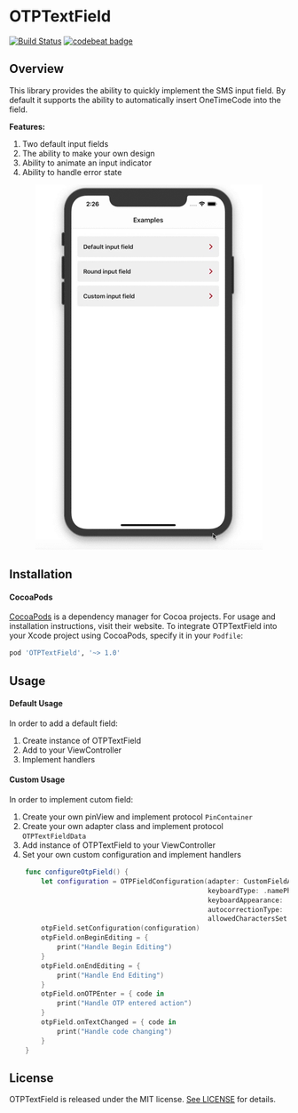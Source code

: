 # OTPTextField

[![Build Status](https://travis-ci.com/fixique/OTPTextField.svg?branch=master)](https://travis-ci.com/fixique/OTPTextField) [![codebeat badge](https://codebeat.co/badges/b5135007-19cb-45e1-80cc-aa80b8ccd9f8)](https://codebeat.co/projects/github-com-fixique-otptextfield-master)

## Overview 

This library provides the ability to quickly implement the SMS input field. By default it supports the ability to automatically insert OneTimeCode into the field. 

**Features:**

1. Two default input fields
2. The ability to make your own design
3. Ability to animate an input indicator
4. Ability to handle error state

<p align="center">
	<img src="Images/exampleVideo.gif" />
</p>

## Installation

#### CocoaPods

[CocoaPods](https://cocoapods.org/) is a dependency manager for Cocoa projects. For usage and installation instructions, visit their website. To integrate OTPTextField into your Xcode project using CocoaPods, specify it in your `Podfile`:

```ruby
pod 'OTPTextField', '~> 1.0'
```



## Usage

#### Default Usage 

In order to add a default field: 

1. Create instance of OTPTextField 
2. Add to your ViewController 
3. Implement handlers 

#### Custom Usage 

In order to implement cutom field:

1. Create your own pinView and implement protocol `PinContainer` 
2. Create your own adapter class and implement protocol `OTPTextFieldData`
3. Add instance of OTPTextField to your ViewController 
4. Set your own custom configuration and implement handlers 

```swift
    func configureOtpField() {
        let configuration = OTPFieldConfiguration(adapter: CustomFieldAdapter(),
                                                  keyboardType: .namePhonePad,
                                                  keyboardAppearance: .light,
                                                  autocorrectionType: .no,
                                                  allowedCharactersSet: .alphanumerics)
        otpField.setConfiguration(configuration)
        otpField.onBeginEditing = {
            print("Handle Begin Editing")
        }
        otpField.onEndEditing = {
            print("Handle End Editing")
        }
        otpField.onOTPEnter = { code in
            print("Handle OTP entered action")
        }
        otpField.onTextChanged = { code in
            print("Handle code changing")
        }
    }
```

## License

OTPTextField is released under the MIT license. [See LICENSE](https://github.com/fixique/OTPTextField/blob/master/LICENSE) for details.

 